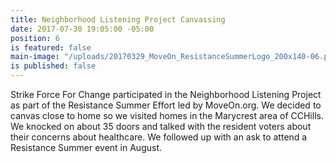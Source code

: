 ```yaml
---
title: Neighborhood Listening Project Canvassing
date: 2017-07-30 19:05:00 -05:00
position: 6
is featured: false
main-image: "/uploads/20170329_MoveOn_ResistanceSummerLogo_200x140-06.png"
is published: false
---
```


Strike Force For Change participated in the Neighborhood Listening Project as part of the Resistance Summer Effort led by MoveOn.org. We decided to canvas close to home so we visited homes in the Marycrest area of CCHills. We knocked on about 35 doors and talked with the resident voters about their concerns about healthcare. We followed up with an ask to attend a Resistance Summer event in August.